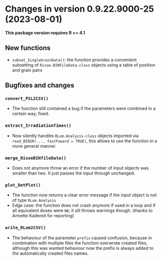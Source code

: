 




<!-- NEWS.md was auto-generated by NEWS.Rmd. Please DO NOT edit by hand!-->

# Changes in version 0.9.22.9000-25 (2023-08-01)

**This package version requires R \>= 4.1**

## New functions

- `subset_SingleGrainData()`: the function provides a convenient
  subsetting of `Risoe.BINFileData-class` objects using a table of
  position and grain pairs

## Bugfixes and changes

### `convert_PSL2CSV()`

- The function still contained a bug if the parameters were combined in
  a certain way; fixed.

### `extract_IrradiationTimes()`

- Now silently handles `RLum.Analysis-class` objects imported via
  `read_BIN2R(..., fastFoward = TRUE)`, this allows to use the function
  in a more general manner.

### `merge_RisoeBINfileData()`

- Does not anymore throw an error if the number of input objects was
  smaller than two. It just passes the input through unchanged.

### `plot_DetPlot()`

- The function now returns a clear error message if the input object is
  not of type `RLum.Analysis`
- Edge case: the function does not crash anymore if used in a loop and
  if all equivalent doses were `NA`; it sill throws warnings though.
  (thanks to Annette Kadereit for reporting)

### `write_RLum2CSV()`

- The behaviour of the parameter `prefix` caused confusion, because in
  combination with multiple files the function overwrote created files,
  although this was wanted behaviour now the prefix is always added to
  the automatically created files names.
